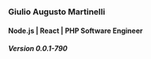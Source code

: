 
### Giulio Augusto Martinelli
#### Node.js | React | PHP Software Engineer
##### Version 0.0.1-790
